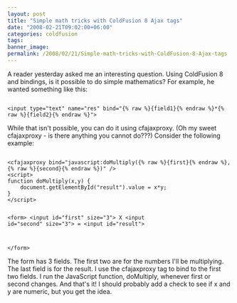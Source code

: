 ```yaml
---
layout: post
title: "Simple math tricks with ColdFusion 8 Ajax tags"
date: "2008-02-21T09:02:00+06:00"
categories: coldfusion 
tags: 
banner_image: 
permalink: /2008/02/21/Simple-math-tricks-with-ColdFusion-8-Ajax-tags
---
```


A reader yesterday asked me an interesting question. Using ColdFusion 8 and bindings, is it possible to do simple mathematics? For example, he wanted something like this:

<code>
&lt;input type="text" name="res" bind="{% raw %}{field1}{% endraw %}*{% raw %}{field2}{% endraw %}"&gt;
</code>

While that isn't possible, you can do it using cfajaxproxy. (Oh my sweet cfajaxproxy - is there anything you cannot do???) Consider the following example:

<code>
&lt;cfajaxproxy bind="javascript:doMultiply({% raw %}{first}{% endraw %},{% raw %}{second}{% endraw %})" /&gt;
&lt;script&gt;
function doMultiply(x,y) {
	document.getElementById("result").value = x*y;
}
&lt;/script&gt;

&lt;form&gt;
&lt;input id="first" size="3"&gt; X &lt;input id="second" size="3"&gt; = &lt;input id="result"&gt;

&lt;/form&gt;
</code>

The form has 3 fields. The first two are for the numbers I'll be multiplying. The last field is for the result. I use the cfajaxproxy tag to bind to the first two fields. I run the JavaScript function, doMultiply, whenever first or second changes. And that's it! I should probably add a check to see if x and y are numeric, but you get the idea.